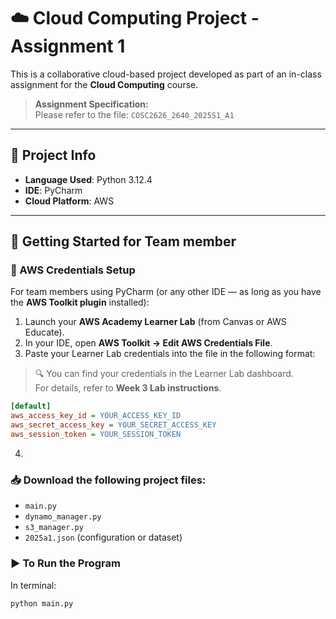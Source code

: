 # ☁️ Cloud Computing Project - Assignment 1

This is a collaborative cloud-based project developed as part of an in-class assignment for the **Cloud Computing** course.

> **Assignment Specification:**  
Please refer to the file: `COSC2626_2640_2025S1_A1`

---

## 📌 Project Info

- **Language Used**: Python 3.12.4  
- **IDE**: PyCharm  
- **Cloud Platform**: AWS

---

## 🚀 Getting Started for Team member

### 🔑 AWS Credentials Setup

For team members using PyCharm (or any other IDE — as long as you have the **AWS Toolkit plugin** installed):

1. Launch your **AWS Academy Learner Lab** (from Canvas or AWS Educate).
2. In your IDE, open **AWS Toolkit → Edit AWS Credentials File**.
3. Paste your Learner Lab credentials into the file in the following format:

> 🔍 You can find your credentials in the Learner Lab dashboard.  
> For details, refer to **Week 3 Lab instructions**.

```ini
[default]
aws_access_key_id = YOUR_ACCESS_KEY_ID
aws_secret_access_key = YOUR_SECRET_ACCESS_KEY
aws_session_token = YOUR_SESSION_TOKEN
```
4. 

### 📥 Download the following project files:

- `main.py`
- `dynamo_manager.py`
- `s3_manager.py`
- `2025a1.json` (configuration or dataset)

### ▶️ To Run the Program

In terminal:

```bash
python main.py
